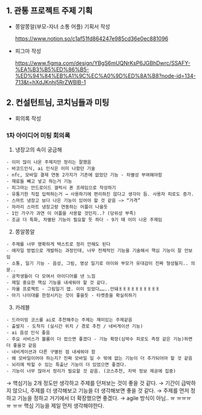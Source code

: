 ## 1. 관통 프로젝트 주제 기획

- 쫑알쫑알(부모-자녀 소통 어플) 기획서 작성

  https://www.notion.so/c1af51fd864247e985cd36e0ec881096

- 피그마 작성

  https://www.figma.com/design/YBgS6mUQNrKsP6JGBhDwrc/SSAFY-%EA%B3%B5%ED%86%B5-%ED%94%84%EB%A1%9C%EC%A0%9D%ED%8A%B8?node-id=134-713&t=hXdJKnhj5RrZWBlB-1

## 2. 컨설턴트님, 코치님들과 미팅 

  - 회의록 작성

### 1차 아이디어 미팅 회의록

  1. 냉장고의 속이 궁금해

    - 이미 많이 나온 주제지만 정리는 잘했음
    - 바코드인식, ai 인식은 이미 나왔던 기술
    - nfc, 모바일 결제 연동 2가지가 기존에 없었던 기능 - 차별성 부여해야함
    - 재료들 빼고 넣고 하는거 기능
    - 피그마는 안드로이드 갤럭시 폰 프레임으로 작성하기
    - 유통기한 직접 입력하는거 → 사용하기에 편리하진 않다고 생각이 듬. 사용자 피로도 증가.
    - 스마트 냉장고 보다 나은 기능이 있어야 할 것 같음 —> “가격”
    - 차라리 스마트 냉장고랑 연동하는 어플이 나을듯
    - 1인 가구가 과연 이 어플을 사용할 것인지..? (당위성 부족)
    - 조금 더 특화, 차별된 기능이 필요할 듯 하다 - 9기 때 이미 나온 주제임

  2. 쫑알쫑알

    - 주제를 너무 명확하게 텍스트로 정리 안해도 된다
    - 애자일 방법으로 개발하는 과정인데, 너무 전체적인 기능을 기술해서 핵심 기능이 잘 안보임
    - 소통, 일기 기능 - 음성, 그림, 영상 일기로 아이와 부모가 유대감이 진짜 형성될지.. 의문..
    - 공학생들이 다 모여서 아이디어를 낸 느낌
    - 제일 중요한 핵심 기능을 내세워야 할 것 같다.
    - 자율 프로젝트 - 그림일기 앱. 이미 있었다……..안돼ㅐㅐㅐㅐㅐㅐㅐㅐㅐㅐ
    - 아기 나이대를 한정시키는 것이 좋을듯 - 타켓층을 확실히하기

  3. 카레블

    - 드라이빙 코스를 ai로 추천해주는 주제는 재미있는 주제같음
    - 출발지 - 도착지 (실시간 위치 / 경로 추천 / 네비게이션 기능)
    - ai 음성 인식 좋음
    - 주요 서비스가 볼륨이 더 컸으면 좋겠다 - 기능 확장(심박수 피로도 측정 같은 기능)하면 더 좋을것 같음
    - 네비게이션과 다른 구별된 점 내세워야 함
    - 왜 모바일이어야 하는지? 진짜 모바일 일 수 밖에 없는 기능이 더 추가되어야 할 것 같음
    - 뇌리에 박힐 수 있는 특출난 기능이 더 있었으면 좋겠다.
    - 기능이 너무 많아서 정리가 필요할 것 같음. (코스추천, 차박 정보 제공에 집중)

  → 핵심기능 2개 정도만 생각하고 주제를 던져보는 것이 좋을 것 같다.
  → 기간이 급박하지 않으니, 주제를 더 생각해보고 기능을 더 생각해보면 좋을 것 같다.
  → 주제를 먼저 정하고 기능을 정하고 거기에서 더 확장했으면 좋겠다.
  → agile 방식이 아님.. ㅠ ㅠㅠㅠ ㅠ ㅠㅠ 핵심 기능을 제일 먼저 생각해야한다.

